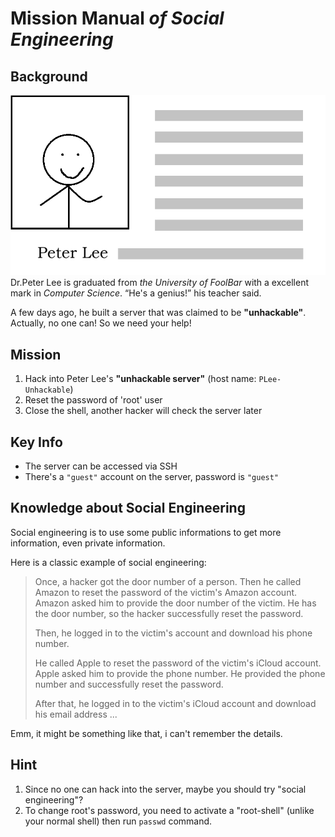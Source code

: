 # Mission Manual _of **Social Engineering**_

## Background
![plee](img/plee.png)
Dr.Peter Lee is graduated from _the University of FoolBar_ with a excellent mark in _Computer Science_. “He's a genius!” his teacher said.

A few days ago, he built a server that was claimed to be **"unhackable"**. Actually, no one can! So we need your help!

## Mission
1. Hack into Peter Lee's **"unhackable server"** (host name: `PLee-Unhackable`)
2. Reset the password of 'root' user
3. Close the shell, another hacker will check the server later

## Key Info
- The server can be accessed via SSH
- There's a `"guest"` account on the server, password is `"guest"`

## Knowledge about Social Engineering
Social engineering is to use some public informations to get more information, even private information.

Here is a classic example of social engineering:

> Once, a hacker got the door number of a person. Then he called Amazon to reset the password of the victim's Amazon account. Amazon asked him to provide the door number of the victim. He has the door number, so the hacker successfully reset the password.
>
> Then, he logged in to the victim's account and download his phone number.
>
> He called Apple to reset the password of the victim's iCloud account. Apple asked him to provide the phone number. He provided the phone number and successfully reset the password.
>
> After that, he logged in to the victim's iCloud account and download his email address ...


Emm, it might be something like that, i can't remember the details.


## Hint
1. Since no one can hack into the server, maybe you should try "social engineering"?
2. To change root's password, you need to activate a "root-shell" (unlike your normal shell) then run `passwd` command.

